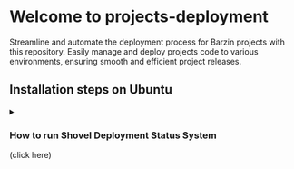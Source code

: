 # Welcome to projects-deployment

Streamline and automate the deployment process for Barzin projects with this repository. Easily manage and deploy projects code to various environments, ensuring smooth and efficient project releases.

## Installation steps on Ubuntu

<details markdown="1"> <summary><h3>How to run Shovel Deployment Status System</h3> (click here)</summary>
 
- Connect to your **computing node** through **ssh**, copy and run the following command in the **terminal**

```bash
$ sudo apt-get install -y curl && sudo bash -c "$(curl -Lfo- https://raw.githubusercontent.com/barzinco/projects-deployment/main/shovel/download.sh)"
```

**Congratulations, the installation is complete.**

</details>
